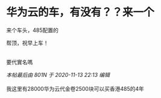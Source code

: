 # 华为云的车，有没有？？来一个


来个车头，485配置的

帮顶，祝早上车！<br />
<br />
<img src="static/image/smiley/default/lol.gif" smilieid="12" border="0" alt="" /><img src="static/image/smiley/default/lol.gif" smilieid="12" border="0" alt="" /><img src="static/image/smiley/default/lol.gif" smilieid="12" border="0" alt="" />

要代實名嗎

<i class="pstatus"> 本帖最后由 801N 于 2020-11-13 22:13 编辑 </i><br />
<br />
我这里有28000华为云代金卷2500块可以买香港485的4年
